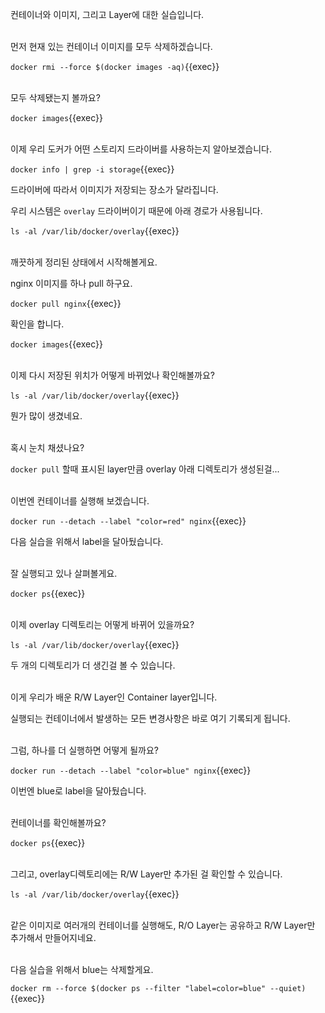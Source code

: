 컨테이너와 이미지, 그리고 Layer에 대한 실습입니다.

​     
먼저 현재 있는 컨테이너 이미지를 모두 삭제하겠습니다.

`docker rmi --force $(docker images -aq)`{{exec}}

​     
모두 삭제됐는지 볼까요?

`docker images`{{exec}}

​     
이제 우리 도커가 어떤 스토리지 드라이버를 사용하는지 알아보겠습니다.

`docker info | grep -i storage`{{exec}}

드라이버에 따라서 이미지가 저장되는 장소가 달라집니다.

우리 시스템은 `overlay` 드라이버이기 때문에 아래 경로가 사용됩니다.

`ls -al /var/lib/docker/overlay`{{exec}}

​     
깨끗하게 정리된 상태에서 시작해볼게요.

nginx 이미지를 하나 pull 하구요.

`docker pull nginx`{{exec}}

확인을 합니다.

`docker images`{{exec}}

​     
이제 다시 저장된 위치가 어떻게 바뀌었나 확인해볼까요?

`ls -al /var/lib/docker/overlay`{{exec}}

뭔가 많이 생겼네요.

​     
혹시 눈치 채셨나요?

`docker pull` 할때 표시된 layer만큼 overlay 아래 디렉토리가 생성된걸...

​     
이번엔 컨테이너를 실행해 보겠습니다.

`docker run --detach --label "color=red" nginx`{{exec}}

다음 실습을 위해서 label을 달아뒀습니다.

​     
잘 실행되고 있나 살펴볼게요.

`docker ps`{{exec}}

​     
이제 overlay 디렉토리는 어떻게 바뀌어 있을까요?

`ls -al /var/lib/docker/overlay`{{exec}}

두 개의 디렉토리가 더 생긴걸 볼 수 있습니다.

​      
이게 우리가 배운 R/W Layer인 Container layer입니다.

실행되는 컨테이너에서 발생하는 모든 변경사항은 바로 여기 기록되게 됩니다.

​     
그럼, 하나를 더 실행하면 어떻게 될까요?

`docker run --detach --label "color=blue" nginx`{{exec}}

이번엔 blue로 label을 달아뒀습니다.

​     
컨테이너를 확인해볼까요?

`docker ps`{{exec}}

​     
그리고, overlay디렉토리에는 R/W Layer만 추가된 걸 확인할 수 있습니다.

`ls -al /var/lib/docker/overlay`{{exec}}

​     
같은 이미지로 여러개의 컨테이너를 실행해도, R/O Layer는 공유하고 R/W Layer만 추가해서 만들어지네요.

​     
다음 실습을 위해서 blue는 삭제할게요.

`docker rm --force $(docker ps --filter "label=color=blue" --quiet)`{{exec}}

